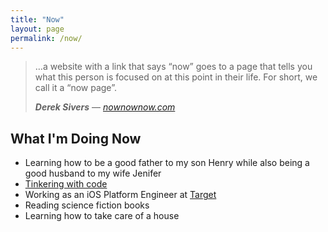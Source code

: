```yaml
---
title: "Now"
layout: page
permalink: /now/
---
```


> …a website with a link that says “now” goes to a page that tells you what this person is focused on at this point in their life. For short, we call it a “now page”.
>
> ***Derek Sivers*** — <cite>[nownownow.com](http://nownownow.com/about)</cite>

## What I'm Doing Now

- Learning how to be a good father to my son Henry while also being a good husband to my wife Jenifer
- [Tinkering with code](https://github.com/hisaac)
- Working as an iOS Platform Engineer at [Target](https://www.target.com)
- Reading science fiction books
- Learning how to take care of a house

